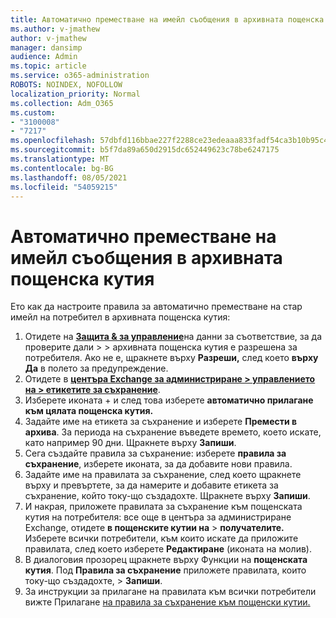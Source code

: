```yaml
---
title: Автоматично преместване на имейл съобщения в архивната пощенска кутия
ms.author: v-jmathew
author: v-jmathew
manager: dansimp
audience: Admin
ms.topic: article
ms.service: o365-administration
ROBOTS: NOINDEX, NOFOLLOW
localization_priority: Normal
ms.collection: Adm_O365
ms.custom:
- "3100008"
- "7217"
ms.openlocfilehash: 57dbfd116bbae227f2288ce23edeaaa833fadf54ca3b10b95c49512758542e32
ms.sourcegitcommit: b5f7da89a650d2915dc652449623c78be6247175
ms.translationtype: MT
ms.contentlocale: bg-BG
ms.lasthandoff: 08/05/2021
ms.locfileid: "54059215"
---
```

# <a name="automatically-move-email-messages-to-the-archive-mailbox"></a>Автоматично преместване на имейл съобщения в архивната пощенска кутия

Ето как да настроите правила за автоматично преместване на стар имейл на потребител в архивната пощенска кутия:

1. Отидете на [**Защита & за управление**](https://go.microsoft.com/fwlink/p/?linkid=2077143)на данни за съответствие, за да проверите дали  >    >   архивната пощенска кутия е разрешена за потребителя. Ако не е, щракнете върху **Разреши,** след което **върху Да** в полето за предупреждение.
2. Отидете в [**центъра Exchange за администриране > управлението на > етикетите за съхранение**](https://go.microsoft.com/fwlink/?linkid=2059104).
3. Изберете иконата + и след това изберете **автоматично прилагане към цялата пощенска кутия.**
4. Задайте име на етикета за съхранение и изберете **Премести в архива**. За периода на съхранение въведете времето, което искате, като например 90 дни. Щракнете върху **Запиши**.
5. Сега създайте правила за съхранение: изберете **правила за съхранение**, изберете иконата, за да добавите нови правила.
6. Задайте име на правилата за съхранение, след което щракнете върху и превъртете, за да намерите и добавите етикета за съхранение, който току-що създадохте. Щракнете върху **Запиши**.
7. И накрая, приложете правилата за съхранение към пощенската кутия на потребителя: все още в центъра за администриране Exchange, отидете **в пощенските кутии на**  >  **получателите.** Изберете всички потребители, към които искате да приложите правилата, след което изберете **Редактиране** (иконата на молив).
8. В диалоговия прозорец щракнете върху Функции на **пощенската кутия**. Под **Правила за съхранение** приложете правилата, които току-що създадохте, > **Запиши**.
9. За инструкции за прилагане на правилата към всички потребители вижте Прилагане [на правила за съхранение към пощенски кутии.](https://docs.microsoft.com/exchange/security-and-compliance/messaging-records-management/apply-retention-policy)
